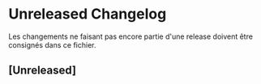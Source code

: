 # Unreleased Changelog

Les changements ne faisant pas encore partie d'une release doivent être
consignés dans ce fichier.

## [Unreleased]
